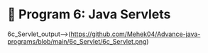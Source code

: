 # 📌 Program 6: Java Servlets
6c_Servlet_output-->(https://github.com/Mehek04/Advance-java-programs/blob/main/6c_Servlet/6c_Servlet.png)
